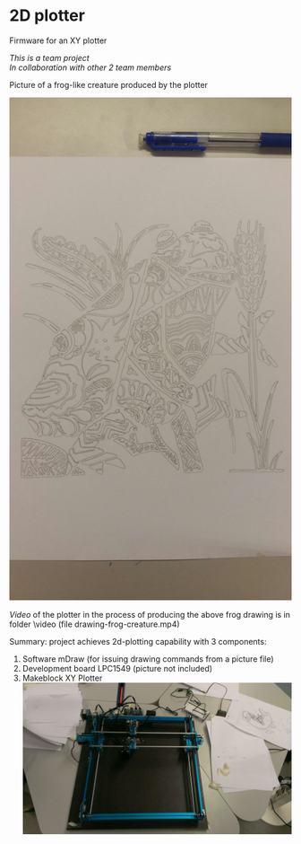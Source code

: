 # 2D plotter
Firmware for an XY plotter

_This is a team project_  
_In collaboration with other 2 team members_

Picture of a frog-like creature produced by the plotter

![Picture of a frog-like creature](/picture/frog-creature.jpeg)

*Video* of the plotter in the process of producing the above frog drawing is in folder \video (file drawing-frog-creature.mp4)

Summary: project achieves 2d-plotting capability with 3 components:

  1. Software mDraw (for issuing drawing commands from a picture file)
  1. Development board LPC1549 (picture not included)
  1. Makeblock XY Plotter  
  ![Makeblock XY Plotter](/picture/Makeblock-xy-plotter.jpeg)
